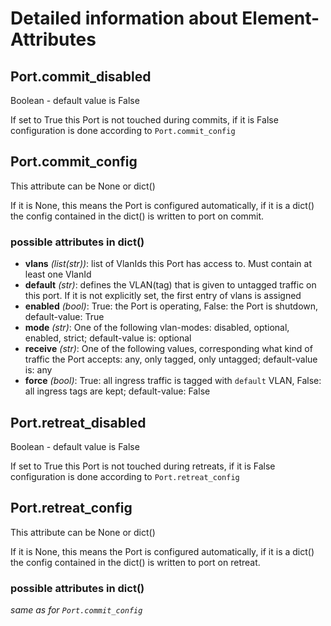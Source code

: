 # Detailed information about Element-Attributes

## Port.commit_disabled

Boolean - default value is False

If set to True this Port is not touched during commits, if it is False configuration is done according to `Port.commit_config`

## Port.commit_config

This attribute can be None or dict()

If it is None, this means the Port is configured automatically, if it is a dict() the config contained in the dict() is written to port on commit.

### possible attributes in dict()

  * **vlans** *(list(str))*: list of VlanIds this Port has access to. Must contain at least one VlanId
  * **default** *(str)*: defines the VLAN(tag) that is given to untagged traffic on this port. If it is not explicitly set, the first entry of vlans is assigned
  * **enabled** *(bool)*: True: the Port is operating, False: the Port is shutdown, default-value: True
  * **mode** *(str)*: One of the following vlan-modes: disabled, optional, enabled, strict; default-value is: optional
  * **receive** *(str)*: One of the following values, corresponding what kind of traffic the Port accepts: any, only tagged, only untagged; default-value is: any
  * **force** *(bool)*: True: all ingress traffic is tagged with `default` VLAN, False: all ingress tags are kept; default-value: False

## Port.retreat_disabled

Boolean - default value is False

If set to True this Port is not touched during retreats, if it is False configuration is done according to `Port.retreat_config`

## Port.retreat_config

This attribute can be None or dict()

If it is None, this means the Port is configured automatically, if it is a dict() the config contained in the dict() is written to port on retreat.

### possible attributes in dict()

*same as for `Port.commit_config`*
